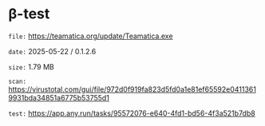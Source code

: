 β-test
=============

`file:` https://teamatica.org/update/Teamatica.exe

`date:` 2025-05-22 / 0.1.2.6

`size:` 1.79 MB

`scan:` https://virustotal.com/gui/file/972d0f919fa823d5fd0a1e81ef65592e04113619931bda34851a6775b53755d1

`test:` https://app.any.run/tasks/95572076-e640-4fd1-bd56-4f3a521b7db8